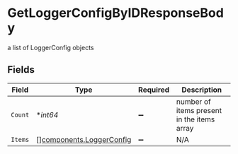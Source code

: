 # GetLoggerConfigByIDResponseBody

a list of LoggerConfig objects


## Fields

| Field                                                                | Type                                                                 | Required                                                             | Description                                                          |
| -------------------------------------------------------------------- | -------------------------------------------------------------------- | -------------------------------------------------------------------- | -------------------------------------------------------------------- |
| `Count`                                                              | **int64*                                                             | :heavy_minus_sign:                                                   | number of items present in the items array                           |
| `Items`                                                              | [][components.LoggerConfig](../../models/components/loggerconfig.md) | :heavy_minus_sign:                                                   | N/A                                                                  |